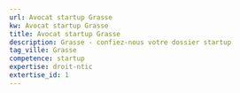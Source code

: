```yaml
---
url: Avocat startup Grasse
kw: Avocat startup Grasse
title: Avocat startup Grasse
description: Grasse - confiez-nous votre dossier startup
tag_ville: Grasse
competence: startup
expertise: droit-ntic
extertise_id: 1
---
```

